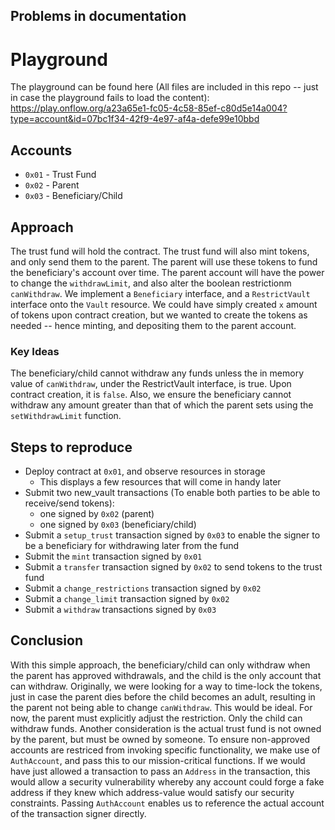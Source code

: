 ## Problems in documentation

# Playground
The playground can be found here (All files are included in this repo -- just in case the playground fails to load the content):
https://play.onflow.org/a23a65e1-fc05-4c58-85ef-c80d5e14a004?type=account&id=07bc1f34-42f9-4e97-af4a-defe99e10bbd

## Accounts
- ```0x01``` - Trust Fund
- ```0x02``` - Parent
- ```0x03``` - Beneficiary/Child

## Approach
The trust fund will hold the contract. The trust fund will also mint tokens, and only send them to the parent. The parent will use these tokens to fund the beneficiary's account over time. The parent account will have the power to change the ```withdrawLimit```, and also alter the boolean restrictionm ```canWithdraw```. We implement a ```Beneficiary``` interface, and a ```RestrictVault``` interface onto the ```Vault``` resource. We could have simply created ```x``` amount of tokens upon contract creation, but we wanted to create the tokens as needed -- hence minting, and depositing them to the parent account.

### Key Ideas
The beneficiary/child cannot withdraw any funds unless the in memory value of ```canWithdraw```, under the RestrictVault interface, is true. Upon contract creation, it is ```false```. Also, we ensure the beneficiary cannot withdraw any amount greater than that of which the parent sets using the ```setWithdrawLimit``` function.

## Steps to reproduce
- Deploy contract at ```0x01```, and observe resources in storage
	- This displays a few resources that will come in handy later
- Submit two new_vault transactions (To enable both parties to be able to receive/send tokens):
  - one signed by ```0x02``` (parent)
  - one signed by ```0x03``` (beneficiary/child)
- Submit a ```setup_trust``` transaction signed by ```0x03``` to enable the signer to be a beneficiary for withdrawing later from the fund
- Submit the ```mint``` transaction signed by ```0x01```
- Submit a ```transfer``` transaction signed by ```0x02``` to send tokens to the trust fund
- Submit a ```change_restrictions``` transaction signed by ```0x02```
- Submit a ```change_limit``` transaction signed by ```0x02```
- Submit a ```withdraw``` transactions signed by ```0x03```

## Conclusion
With this simple approach, the beneficiary/child can only withdraw when the parent has approved withdrawals, and the child is the only account that can withdraw. Originally, we were looking for a way to time-lock the tokens, just in case the parent dies before the child becomes an adult, resulting in the parent not being able to change ```canWithdraw```. This would be ideal. For now, the parent must explicitly adjust the restriction. Only the child can withdraw funds. Another consideration is the actual trust fund is not owned by the parent, but must be owned by someone. To ensure non-approved accounts are restriced from invoking specific functionality, we make use of ```AuthAccount```, and pass this to our mission-critical functions. If we would have just allowed a transaction to pass an ```Address``` in the transaction, this would allow a security vulnerability whereby any account could forge a fake address if they knew which address-value would satisfy our security constraints. Passing ```AuthAccount``` enables us to reference the actual account of the transaction signer directly.


